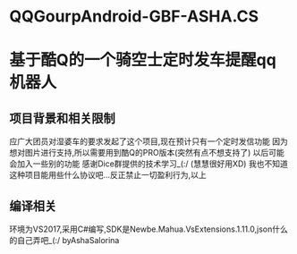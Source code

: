 # QQGourpAndroid-GBF-ASHA.CS

基于酷Q的一个骑空士定时发车提醒qq机器人
====================================
项目背景和相关限制
----------------
应广大团员对湿婆车的要求发起了这个项目,现在预计只有一个定时发信功能
因为想对图片进行支持,所以需要用到酷Q的PRO版本(突然有点不想支持了)
以后可能会加入一些别的功能
感谢Dice群提供的技术学习_(:/ (慧慧很好用XD)
我也不知道这种项目能用些什么协议吧...反正禁止一切盈利行为,以上

编译相关
-------
环境为VS2017,采用C#编写,SDK是Newbe.Mahua.VsExtensions.1.11.0,json什么的自己弄吧_(:/
                                                 byAshaSalorina
